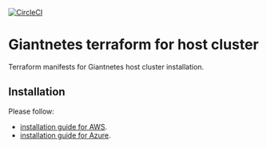 [![CircleCI](https://circleci.com/gh/giantswarm/giantnetes-terraform.svg?style=shield)](https://circleci.com/gh/giantswarm/giantnetes-terraform)

# Giantnetes terraform for host cluster

Terraform manifests for Giantnetes host cluster installation.

## Installation

Please follow:
- [installation guide for AWS](docs/installation-guide-aws.md).
- [installation guide for Azure](docs/installation-guide-azure.md).

